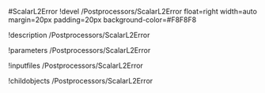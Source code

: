 <!-- MOOSE Object Documentation Stub: Remove this when content is added. -->
#ScalarL2Error
!devel /Postprocessors/ScalarL2Error float=right width=auto margin=20px padding=20px background-color=#F8F8F8

!description /Postprocessors/ScalarL2Error

!parameters /Postprocessors/ScalarL2Error

!inputfiles /Postprocessors/ScalarL2Error

!childobjects /Postprocessors/ScalarL2Error

